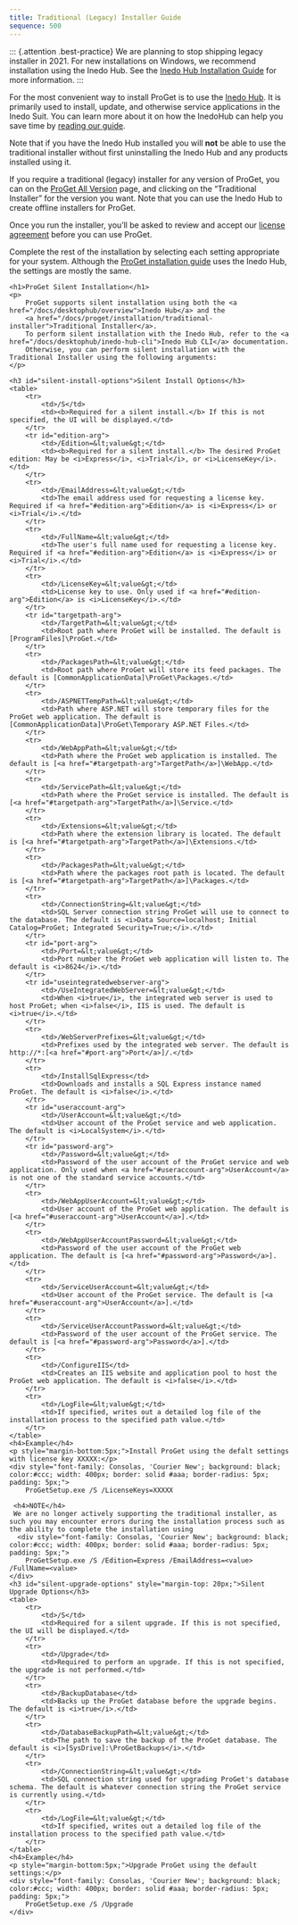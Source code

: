 ```yaml
---
title: Traditional (Legacy) Installer Guide
sequence: 500
---
```


::: {.attention .best-practice} 
We are planning to stop shipping legacy installer in 2021.
For new installations on Windows, we recommend installation using the Inedo Hub. See the [Inedo Hub Installation Guide](/docs/proget/installation/installation-guide) for more information.
:::

For the most convenient way to install ProGet is to use the [Inedo Hub](https://docs.inedo.com/docs/desktophub/overview). It is primarily used to install, update, and otherwise service applications in the Inedo Suit. You can learn more about it on how the InedoHub can help you save time by [reading our guide](https://docs.inedo.com/docs/desktophub/overview).

Note that if you have the Inedo Hub installed you will **not** be able to use the traditional installer without first uninstalling the Inedo Hub and any products installed using it.

If you require a traditional (legacy) installer for any version of ProGet, you can on the [ProGet All Version](https://my.inedo.com/proget/versions) page, and clicking on the “Traditional Installer” for the version you want. Note that you can use the Inedo Hub to create offline installers for ProGet.

Once you run the installer, you’ll be asked to review and accept our [license agreement](https://inedo.com/proget/license-agreement) before you can use ProGet.

Complete the rest of the installation by selecting each setting appropriate for your system. Although the [ProGet installation guide](https://docs.inedo.com/docs/proget/installation/installation-guide) uses the Inedo Hub, the settings are mostly the same.

    <h1>ProGet Silent Installation</h1>
    <p>
        ProGet supports silent installation using both the <a href="/docs/desktophub/overview">Inedo Hub</a> and the 
        <a href="/docs/proget/installation/traditional-installer">Traditional Installer</a>. 
        To perform silent installation with the Inedo Hub, refer to the <a href="/docs/desktophub/inedo-hub-cli">Inedo Hub CLI</a> documentation.
        Otherwise, you can perform silent installation with the Traditional Installer using the following arguments:
    </p>

    <h3 id="silent-install-options">Silent Install Options</h3>
    <table>
        <tr>
            <td>/S</td>
            <td><b>Required for a silent install.</b> If this is not specified, the UI will be displayed.</td>
        </tr>
        <tr id="edition-arg">
            <td>/Edition=&lt;value&gt;</td>
            <td><b>Required for a silent install.</b> The desired ProGet edition: May be <i>Express</i>, <i>Trial</i>, or <i>LicenseKey</i>.</td>
        </tr>
        <tr>
            <td>/EmailAddress=&lt;value&gt;</td>
            <td>The email address used for requesting a license key. Required if <a href="#edition-arg">Edition</a> is <i>Express</i> or <i>Trial</i>.</td>
        </tr>
        <tr>
            <td>/FullName=&lt;value&gt;</td>
            <td>The user's full name used for requesting a license key. Required if <a href="#edition-arg">Edition</a> is <i>Express</i> or <i>Trial</i>.</td>
        </tr>
        <tr>
            <td>/LicenseKey=&lt;value&gt;</td>
            <td>License key to use. Only used if <a href="#edition-arg">Edition</a> is <i>LicenseKey</i>.</td>
        </tr>
        <tr id="targetpath-arg">
            <td>/TargetPath=&lt;value&gt;</td>
            <td>Root path where ProGet will be installed. The default is [ProgramFiles]\ProGet.</td>
        </tr>
        <tr>
            <td>/PackagesPath=&lt;value&gt;</td>
            <td>Root path where ProGet will store its feed packages. The default is [CommonApplicationData]\ProGet\Packages.</td>
        </tr>
        <tr>
            <td>/ASPNETTempPath=&lt;value&gt;</td>
            <td>Path where ASP.NET will store temporary files for the ProGet web application. The default is [CommonApplicationData]\ProGet\Temporary ASP.NET Files.</td>
        </tr>
        <tr>
            <td>/WebAppPath=&lt;value&gt;</td>
            <td>Path where the ProGet web application is installed. The default is [<a href="#targetpath-arg">TargetPath</a>]\WebApp.</td>
        </tr>
        <tr>
            <td>/ServicePath=&lt;value&gt;</td>
            <td>Path where the ProGet service is installed. The default is [<a href="#targetpath-arg">TargetPath</a>]\Service.</td>
        </tr>
        <tr>
            <td>/Extensions=&lt;value&gt;</td>
            <td>Path where the extension library is located. The default is [<a href="#targetpath-arg">TargetPath</a>]\Extensions.</td>
        </tr>
        <tr>
            <td>/PackagesPath=&lt;value&gt;</td>
            <td>Path where the packages root path is located. The default is [<a href="#targetpath-arg">TargetPath</a>]\Packages.</td>
        </tr>
        <tr>
            <td>/ConnectionString=&lt;value&gt;</td>
            <td>SQL Server connection string ProGet will use to connect to the database. The default is <i>Data Source=localhost; Initial Catalog=ProGet; Integrated Security=True;</i>.</td>
        </tr>
        <tr id="port-arg">
            <td>/Port=&lt;value&gt;</td>
            <td>Port number the ProGet web application will listen to. The default is <i>8624</i>.</td>
        </tr>
        <tr id="useintegratedwebserver-arg">
            <td>/UseIntegratedWebServer=&lt;value&gt;</td>
            <td>When <i>true</i>, the integrated web server is used to host ProGet; when <i>false</i>, IIS is used. The default is <i>true</i>.</td>
        </tr>
        <tr>
            <td>/WebServerPrefixes=&lt;value&gt;</td>
            <td>Prefixes used by the integrated web server. The default is http://*:[<a href="#port-arg">Port</a>]/.</td>
        </tr>
        <tr>
            <td>/InstallSqlExpress</td>
            <td>Downloads and installs a SQL Express instance named ProGet. The default is <i>false</i>.</td>
        </tr>
        <tr id="useraccount-arg">
            <td>/UserAccount=&lt;value&gt;</td>
            <td>User account of the ProGet service and web application. The default is <i>LocalSystem</i>.</td>
        </tr>
        <tr id="password-arg">
            <td>/Password=&lt;value&gt;</td>
            <td>Password of the user account of the ProGet service and web application. Only used when <a href="#useraccount-arg">UserAccount</a> is not one of the standard service accounts.</td>
        </tr>
        <tr>
            <td>/WebAppUserAccount=&lt;value&gt;</td>
            <td>User account of the ProGet web application. The default is [<a href="#useraccount-arg">UserAccount</a>].</td>
        </tr>
        <tr>
            <td>/WebAppUserAccountPassword=&lt;value&gt;</td>
            <td>Password of the user account of the ProGet web application. The default is [<a href="#password-arg">Password</a>].</td>
        </tr>
        <tr>
            <td>/ServiceUserAccount=&lt;value&gt;</td>
            <td>User account of the ProGet service. The default is [<a href="#useraccount-arg">UserAccount</a>].</td>
        </tr>
        <tr>
            <td>/ServiceUserAccountPassword=&lt;value&gt;</td>
            <td>Password of the user account of the ProGet service. The default is [<a href="#password-arg">Password</a>].</td>
        </tr>
        <tr>
            <td>/ConfigureIIS</td>
            <td>Creates an IIS website and application pool to host the ProGet web application. The default is <i>false</i>.</td>
        </tr>
        <tr>
            <td>/LogFile=&lt;value&gt;</td>
            <td>If specified, writes out a detailed log file of the installation process to the specified path value.</td>
        </tr>
    </table>
    <h4>Example</h4>
    <p style="margin-bottom:5px;">Install ProGet using the defalt settings with license key XXXXX:</p>
    <div style="font-family: Consolas, 'Courier New'; background: black; color:#ccc; width: 400px; border: solid #aaa; border-radius: 5px; padding: 5px;">
        ProGetSetup.exe /S /LicenseKeys=XXXXX
        
     <h4>NOTE</h4>
     We are no longer actively supporting the traditional installer, as such you may encounter errors during the installation process such as the ability to complete the installation using 
      <div style="font-family: Consolas, 'Courier New'; background: black; color:#ccc; width: 400px; border: solid #aaa; border-radius: 5px; padding: 5px;">
        ProGetSetup.exe /S /Edition=Express /EmailAddress=<value> /FullName=<value>      
    </div>
    <h3 id="silent-upgrade-options" style="margin-top: 20px;">Silent Upgrade Options</h3>
    <table>
        <tr>
            <td>/S</td>
            <td>Required for a silent upgrade. If this is not specified, the UI will be displayed.</td>
        </tr>
        <tr>
            <td>/Upgrade</td>
            <td>Required to perform an upgrade. If this is not specified, the upgrade is not performed.</td>
        </tr>
        <tr>
            <td>/BackupDatabase</td>
            <td>Backs up the ProGet database before the upgrade begins. The default is <i>true</i>.</td>
        </tr>
        <tr>
            <td>/DatabaseBackupPath=&lt;value&gt;</td>
            <td>The path to save the backup of the ProGet database. The default is <i>[SysDrive]:\ProGetBackups</i>.</td>
        </tr>
        <tr>
            <td>/ConnectionString=&lt;value&gt;</td>
            <td>SQL connection string used for upgrading ProGet's database schema. The default is whatever connection string the ProGet service is currently using.</td>
        </tr>
        <tr>
            <td>/LogFile=&lt;value&gt;</td>
            <td>If specified, writes out a detailed log file of the installation process to the specified path value.</td>
        </tr>
    </table>
    <h4>Example</h4>
    <p style="margin-bottom:5px;">Upgrade ProGet using the default settings:</p>
    <div style="font-family: Consolas, 'Courier New'; background: black; color:#ccc; width: 400px; border: solid #aaa; border-radius: 5px; padding: 5px;">
        ProGetSetup.exe /S /Upgrade
    </div>
